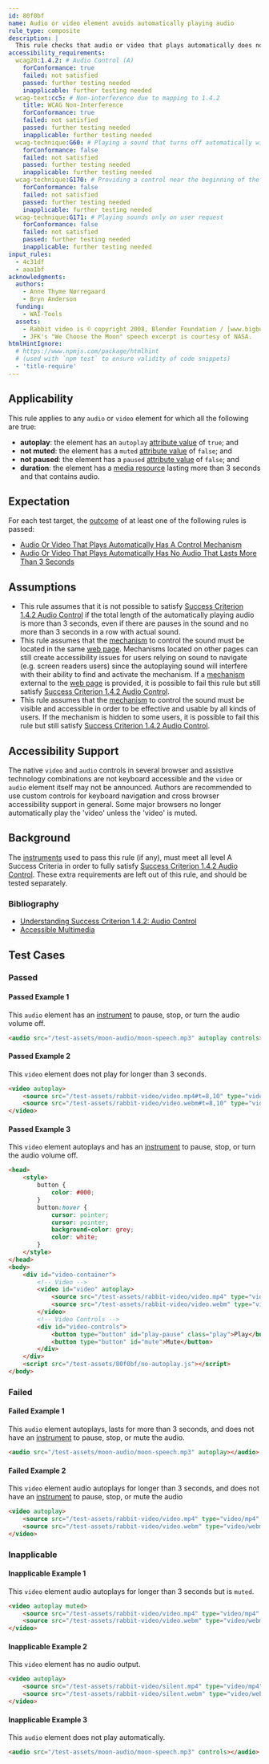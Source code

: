 ```yaml
---
id: 80f0bf
name: Audio or video element avoids automatically playing audio
rule_type: composite
description: |
  This rule checks that audio or video that plays automatically does not have audio that lasts for more than 3 seconds or has an audio control mechanism to stop or mute it.
accessibility_requirements:
  wcag20:1.4.2: # Audio Control (A)
    forConformance: true
    failed: not satisfied
    passed: further testing needed
    inapplicable: further testing needed
  wcag-text:cc5: # Non-interference due to mapping to 1.4.2
    title: WCAG Non-Interference
    forConformance: true
    failed: not satisfied
    passed: further testing needed
    inapplicable: further testing needed
  wcag-technique:G60: # Playing a sound that turns off automatically within three seconds
    forConformance: false
    failed: not satisfied
    passed: further testing needed
    inapplicable: further testing needed
  wcag-technique:G170: # Providing a control near the beginning of the Web page that turns off sounds that play automatically
    forConformance: false
    failed: not satisfied
    passed: further testing needed
    inapplicable: further testing needed
  wcag-technique:G171: # Playing sounds only on user request
    forConformance: false
    failed: not satisfied
    passed: further testing needed
    inapplicable: further testing needed
input_rules:
  - 4c31df
  - aaa1bf
acknowledgments:
  authors:
    - Anne Thyme Nørregaard
    - Bryn Anderson
  funding:
    - WAI-Tools
  assets:
    - Rabbit video is © copyright 2008, Blender Foundation / [www.bigbuckbunny.org](https://www.bigbuckbunny.org)
    - JFK's "We Choose the Moon" speech excerpt is courtesy of NASA.
htmlHintIgnore:
  # https://www.npmjs.com/package/htmlhint
  # (used with `npm test` to ensure validity of code snippets)
  - 'title-require'
---
```


## Applicability

This rule applies to any `audio` or `video` element for which all the following are true:

- **autoplay**: the element has an `autoplay` [attribute value][] of `true`; and
- **not muted**: the element has a `muted` [attribute value][] of `false`; and
- **not paused**: the element has a `paused` [attribute value][] of `false`; and
- **duration**: the element has a [media resource][] lasting more than 3 seconds and that contains audio.

## Expectation

For each test target, the [outcome](#outcome) of at least one of the following rules is passed:

- [Audio Or Video That Plays Automatically Has A Control Mechanism](https://www.w3.org/WAI/standards-guidelines/act/rules/4c31df/)
- [Audio Or Video That Plays Automatically Has No Audio That Lasts More Than 3 Seconds](https://www.w3.org/WAI/standards-guidelines/act/rules/aaa1bf/)

## Assumptions

- This rule assumes that it is not possible to satisfy [Success Criterion 1.4.2 Audio Control][sc142] if the total length of the automatically playing audio is more than 3 seconds, even if there are pauses in the sound and no more than 3 seconds in a row with actual sound.
- This rule assumes that the [mechanism](https://www.w3.org/TR/WCAG22/#dfn-mechanism) to control the sound must be located in the same [web page][]. Mechanisms located on other pages can still create accessibility issues for users relying on sound to navigate (e.g. screen readers users) since the autoplaying sound will interfere with their ability to find and activate the mechanism. If a [mechanism](https://www.w3.org/TR/WCAG22/#dfn-mechanism) external to the [web page][] is provided, it is possible to fail this rule but still satisfy [Success Criterion 1.4.2 Audio Control][sc142].
- This rule assumes that the [mechanism](https://www.w3.org/TR/WCAG22/#dfn-mechanism) to control the sound must be visible and accessible in order to be effective and usable by all kinds of users. If the mechanism is hidden to some users, it is possible to fail this rule but still satisfy [Success Criterion 1.4.2 Audio Control][sc142].

## Accessibility Support

The native `video` and `audio` controls in several browser and assistive technology combinations are not keyboard accessible and the `video` or `audio` element itself may not be announced. Authors are recommended to use custom controls for keyboard navigation and cross browser accessibility support in general. Some major browsers no longer automatically play the 'video' unless the 'video' is muted.

## Background

The [instruments][instrument] used to pass this rule (if any), must meet all level A Success Criteria in order to fully satisfy [Success Criterion 1.4.2 Audio Control][sc142]. These extra requirements are left out of this rule, and should be tested separately.

### Bibliography

- [Understanding Success Criterion 1.4.2: Audio Control](https://www.w3.org/WAI/WCAG22/Understanding/audio-control.html)
- [Accessible Multimedia](https://developer.mozilla.org/en-US/docs/Learn/Accessibility/Multimedia)

## Test Cases

### Passed

#### Passed Example 1

This `audio` element has an [instrument][] to pause, stop, or turn the audio volume off.

```html
<audio src="/test-assets/moon-audio/moon-speech.mp3" autoplay controls></audio>
```

#### Passed Example 2

This `video` element does not play for longer than 3 seconds.

```html
<video autoplay>
	<source src="/test-assets/rabbit-video/video.mp4#t=8,10" type="video/mp4" />
	<source src="/test-assets/rabbit-video/video.webm#t=8,10" type="video/webm" />
</video>
```

#### Passed Example 3

This `video` element autoplays and has an [instrument][] to pause, stop, or turn the audio volume off.

```html
<head>
	<style>
		button {
			color: #000;
		}
		button:hover {
			cursor: pointer;
			cursor: pointer;
			background-color: grey;
			color: white;
		}
	</style>
</head>
<body>
	<div id="video-container">
		<!-- Video -->
		<video id="video" autoplay>
			<source src="/test-assets/rabbit-video/video.mp4" type="video/mp4" />
			<source src="/test-assets/rabbit-video/video.webm" type="video/webm" />
		</video>
		<!-- Video Controls -->
		<div id="video-controls">
			<button type="button" id="play-pause" class="play">Play</button>
			<button type="button" id="mute">Mute</button>
		</div>
	</div>
	<script src="/test-assets/80f0bf/no-autoplay.js"></script>
</body>
```

### Failed

#### Failed Example 1

This `audio` element autoplays, lasts for more than 3 seconds, and does not have an [instrument][] to pause, stop, or mute the audio.

```html
<audio src="/test-assets/moon-audio/moon-speech.mp3" autoplay></audio>
```

#### Failed Example 2

This `video` element audio autoplays for longer than 3 seconds, and does not have an [instrument][] to pause, stop, or mute the audio

```html
<video autoplay>
	<source src="/test-assets/rabbit-video/video.mp4" type="video/mp4" />
	<source src="/test-assets/rabbit-video/video.webm" type="video/webm" />
</video>
```

### Inapplicable

#### Inapplicable Example 1

This `video` element audio autoplays for longer than 3 seconds but is `muted`.

```html
<video autoplay muted>
	<source src="/test-assets/rabbit-video/video.mp4" type="video/mp4" />
	<source src="/test-assets/rabbit-video/video.webm" type="video/webm" />
</video>
```

#### Inapplicable Example 2

This `video` element has no audio output.

```html
<video autoplay>
	<source src="/test-assets/rabbit-video/silent.mp4" type="video/mp4" />
	<source src="/test-assets/rabbit-video/silent.webm" type="video/webm" />
</video>
```

#### Inapplicable Example 3

This `audio` element does not play automatically.

```html
<audio src="/test-assets/moon-audio/moon-speech.mp3" controls></audio>
```

[attribute value]: #attribute-value 'Definition of Attribute Value'
[instrument]: #instrument-to-achieve-an-objective 'Definition of Instrument to Achieve an Objective'
[media resource]: https://html.spec.whatwg.org/multipage/media.html#media-resource 'HTML Specification of Media Resource'
[sc142]: https://www.w3.org/TR/WCAG22/#audio-control 'Success Criterion 1.4.2 Audio Control'
[web page]: #web-page-html 'Definition of HTML web page'
